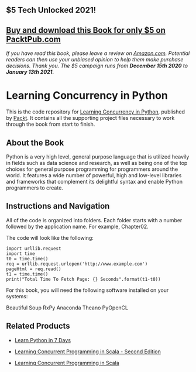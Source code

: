 ## $5 Tech Unlocked 2021!
[Buy and download this Book for only $5 on PacktPub.com](https://www.packtpub.com/product/learning-concurrency-in-python/9781787285378)
-----
*If you have read this book, please leave a review on [Amazon.com](https://www.amazon.com/gp/product/1787285375).     Potential readers can then use your unbiased opinion to help them make purchase decisions. Thank you. The $5 campaign         runs from __December 15th 2020__ to __January 13th 2021.__*

# Learning Concurrency in Python
This is the code repository for [Learning Concurrency in Python](https://www.packtpub.com/application-development/learning-concurrency-python?utm_source=github&utm_medium=repository&utm_campaign=9781787285378), published by [Packt](https://www.packtpub.com/?utm_source=github). It contains all the supporting project files necessary to work through the book from start to finish.
## About the Book
Python is a very high level, general purpose language that is utilized heavily in fields such as data science and research, as well as being one of the top choices for general purpose programming for programmers around the world. It features a wide number of powerful, high and low-level libraries and frameworks that complement its delightful syntax and enable Python programmers to create.
## Instructions and Navigation
All of the code is organized into folders. Each folder starts with a number followed by the application name. For example, Chapter02.



The code will look like the following:
```
import urllib.request
import time
t0 = time.time()
req = urllib.request.urlopen('http://www.example.com')
pageHtml = req.read()
t1 = time.time()
print("Total Time To Fetch Page: {} Seconds".format(t1-t0))
```

For this book, you will need the following software installed on your systems:

Beautiful Soup
RxPy
Anaconda
Theano
PyOpenCL

## Related Products
* [Learn Python in 7 Days](https://www.packtpub.com/application-development/learn-python-7-days?utm_source=github&utm_medium=repository&utm_campaign=9781787288386)

* [Learning Concurrent Programming in Scala - Second Edition](https://www.packtpub.com/application-development/learning-concurrent-programming-scala-second-edition?utm_source=github&utm_medium=repository&utm_campaign=9781786466891)

* [Learning Concurrent Programming in Scala](https://www.packtpub.com/application-development/learning-concurrent-programming-scala?utm_source=github&utm_medium=repository&utm_campaign=9781783281411)

